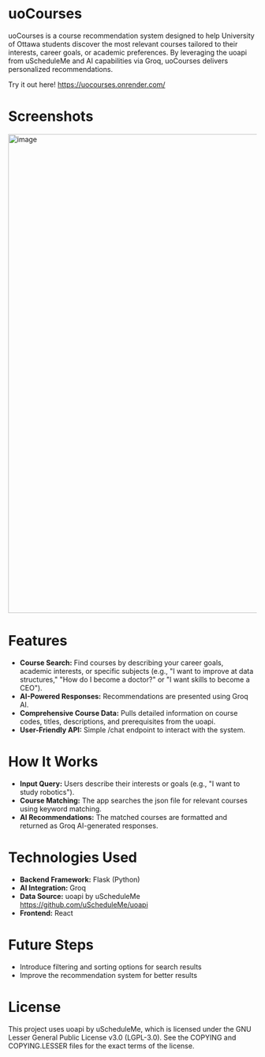 # uoCourses

uoCourses is a course recommendation system designed to help University of Ottawa students discover the most relevant courses tailored to their interests, career goals, or academic preferences. By leveraging the uoapi from uScheduleMe and AI capabilities via Groq, uoCourses delivers personalized recommendations.

Try it out here! https://uocourses.onrender.com/

# Screenshots
<img width="1896" height="970" alt="image" src="https://github.com/user-attachments/assets/8f37b202-9351-4de1-8cf8-142301d6edfc" />

# Features
* **Course Search:** Find courses by describing your career goals, academic interests, or specific subjects
(e.g., "I want to improve at data structures," "How do I become a doctor?" or "I want skills to become a CEO").
* **AI-Powered Responses:** Recommendations are presented using Groq AI.
* **Comprehensive Course Data:** Pulls detailed information on course codes, titles, descriptions, and prerequisites from the uoapi.
* **User-Friendly API:** Simple /chat endpoint to interact with the system.
  
# How It Works
* **Input Query:** Users describe their interests or goals (e.g., "I want to study robotics").
* **Course Matching:** The app searches the json file for relevant courses using keyword matching.
* **AI Recommendations:** The matched courses are formatted and returned as Groq AI-generated responses.

# Technologies Used
* **Backend Framework:** Flask (Python)
* **AI Integration:** Groq
* **Data Source:** uoapi by uScheduleMe https://github.com/uScheduleMe/uoapi
* **Frontend:** React

# Future Steps
* Introduce filtering and sorting options for search results
* Improve the recommendation system for better results
  
# License
This project uses uoapi by uScheduleMe, which is licensed under the GNU Lesser General Public License v3.0 (LGPL-3.0). See the COPYING and COPYING.LESSER files for the exact terms of the license.

